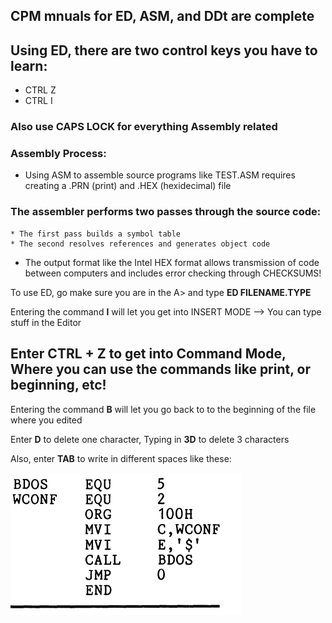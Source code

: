 ## CPM mnuals for ED, ASM, and DDt are complete 

## Using ED, there are two control keys you have to learn:
* CTRL Z
* CTRL I

### Also use CAPS LOCK for everything Assembly related


### Assembly Process:
* Using ASM to assemble source programs like TEST.ASM requires creating a .PRN (print) and .HEX (hexidecimal) file

### The assembler performs two passes through the source code:
    * The first pass builds a symbol table
    * The second resolves references and generates object code

* The output format like the Intel HEX format allows transmission of code between computers and includes error checking through CHECKSUMS!


To use ED, go make sure you are in the A> and type **ED FILENAME.TYPE**

Entering the command **I** will let you get into INSERT MODE --> You can type stuff in the Editor

## Enter CTRL + Z to get into Command Mode, Where you can use the commands like print, or beginning, etc!

Entering the command **B** will let you go back to to the beginning of the file where you edited

Enter **D** to delete one character, Typing in **3D** to delete 3 characters

Also, enter **TAB** to write in different spaces like these: 

![Alt text](image.png)
